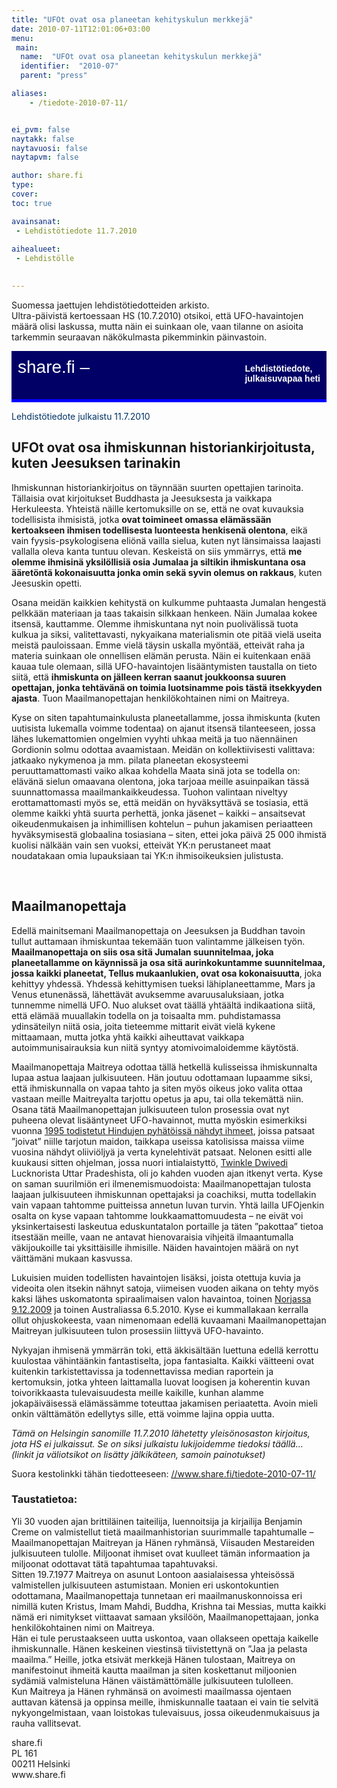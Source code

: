 ```yaml
---
title: "UFOt ovat osa planeetan kehityskulun merkkejä"
date: 2010-07-11T12:01:06+03:00
menu:
 main:
  name:  "UFOt ovat osa planeetan kehityskulun merkkejä"
  identifier:  "2010-07"
  parent: "press"

aliases:
    - /tiedote-2010-07-11/


ei_pvm: false
naytakk: false
naytavuosi: false
naytapvm: false

author: share.fi
type: 
cover:
toc: true

avainsanat:
 - Lehdistötiedote 11.7.2010
 
aihealueet:
 - Lehdistölle
 

---
```



<p class="alustus">Suomessa jaettujen lehdistötiedotteiden arkisto.<br />Ultra-päivistä kertoessaan HS (10.7.2010) otsikoi, että UFO-havaintojen määrä olisi laskussa, mutta näin ei suinkaan ole, vaan tilanne on asioita tarkemmin seuraavan näkökulmasta pikemminkin päinvastoin.</p>
<div style="padding: 10px 10px 35px 10px; background-color: #000066; color: #ffffff; font-family: Trebuchet MS,Verdana,Helvetica,sans-serif; row-height: 46px; font-size: 28px;">share.fi &#8211; <span style="float: right; padding: 10px 0px 0px 0px; font-family: Verdana,Geneva,Arial,Helvetica,sans-serif; row-height: 18px; font-size: 14px;"><strong>Lehdistötiedote,<br />
julkaisuvapaa heti</strong></span></div>
<div style="padding: 0px 0px 5px 0px; background-color: #0000ff; color: #ffffff; row-height: 0px; font-size: 0px;">&#8212;</div>
<p><span style="color: #003366;">Lehdistötiedote julkaistu 11.7.2010</span></p>
<h2>UFOt ovat osa ihmiskunnan historiankirjoitusta, kuten Jeesuksen tarinakin</h2>
<p>Ihmiskunnan historiankirjoitus on täynnään suurten opettajien tarinoita. Tällaisia ovat kirjoitukset Buddhasta ja Jeesuksesta ja vaikkapa Herkuleesta. Yhteistä näille kertomuksille on se, että ne ovat kuvauksia todellisista ihmisistä, jotka <strong>ovat toimineet omassa elämässään kertoakseen ihmisen todellisesta luonteesta henkisenä olentona</strong>, eikä vain fyysis-psykologisena eliönä vailla sielua, kuten nyt länsimaissa laajasti vallalla oleva kanta tuntuu olevan. Keskeistä on siis ymmärrys, että <strong>me olemme ihmisinä yksilöllisiä osia Jumalaa ja siltikin ihmiskuntana osa ääretöntä kokonaisuutta jonka omin sekä syvin olemus on rakkaus</strong>, kuten Jeesuskin opetti.</p>
<p>Osana meidän kaikkien kehitystä on kulkumme puhtaasta Jumalan hengestä pelkkään materiaan ja taas takaisin silkkaan henkeen. Näin Jumalaa kokee itsensä, kauttamme. Olemme ihmiskuntana nyt noin puolivälissä tuota kulkua ja siksi, valitettavasti, nykyaikana materialismin ote pitää vielä useita meistä pauloissaan. Emme vielä täysin uskalla myöntää, etteivät raha ja materia suinkaan ole onnellisen elämän perusta. Näin ei kuitenkaan enää kauaa tule olemaan, sillä UFO-havaintojen lisääntymisten taustalla on tieto siitä, että <strong>ihmiskunta on jälleen kerran saanut joukkoonsa suuren opettajan, jonka tehtävänä on toimia luotsinamme pois tästä itsekkyyden ajasta</strong>. Tuon Maailmanopettajan henkilökohtainen nimi on Maitreya.</p>
<p>Kyse on siten tapahtumainkulusta planeetallamme, jossa ihmiskunta (kuten uutisista lukemalla voimme todentaa) on ajanut itsensä tilanteeseen, jossa lähes lukemattomien ongelmien vyyhti uhkaa meitä ja tuo näennäinen Gordionin solmu odottaa avaamistaan. Meidän on kollektiivisesti valittava: jatkaako nykymenoa ja mm. pilata planeetan ekosysteemi peruuttamattomasti vaiko alkaa kohdella Maata sinä jota se todella on: elävänä sielun omaavana olentona, joka tarjoaa meille asuinpaikan tässä suunnattomassa maailmankaikkeudessa. Tuohon valintaan niveltyy erottamattomasti myös se, että meidän on hyväksyttävä se tosiasia, että olemme kaikki yhtä suurta perhettä, jonka jäsenet – kaikki – ansaitsevat oikeudenmukaisen ja inhimillisen kohtelun – puhun jakamisen periaatteen hyväksymisestä globaalina tosiasiana – siten, ettei joka päivä 25&nbsp;000 ihmistä kuolisi nälkään vain sen vuoksi, etteivät YK:n perustaneet maat noudatakaan omia lupauksiaan tai YK:n ihmisoikeuksien julistusta.</p>
<p>&nbsp;</p>
<h2>Maailmanopettaja</h2>
<p>Edellä mainitsemani Maailmanopettaja on Jeesuksen ja Buddhan tavoin tullut auttamaan ihmiskuntaa tekemään tuon valintamme jälkeisen työn. <strong>Maailmanopettaja on siis osa sitä Jumalan suunnitelmaa, joka planeetallamme on käynnissä ja osa sitä aurinkokuntamme suunnitelmaa, jossa kaikki planeetat, Tellus mukaanlukien, ovat osa kokonaisuutta</strong>, joka kehittyy yhdessä. Yhdessä kehittymisen tueksi lähiplaneettamme, Mars ja Venus etunenässä, lähettävät avuksemme avaruusaluksiaan, jotka tunnemme nimellä UFO. Nuo alukset ovat täällä yhtäältä indikaationa siitä, että elämää muuallakin todella on ja toisaalta mm. puhdistamassa ydinsäteilyn niitä osia, joita tieteemme mittarit eivät vielä kykene mittaamaan, mutta jotka yhtä kaikki aiheuttavat vaikkapa autoimmunisairauksia kun niitä syntyy atomivoimaloidemme käytöstä.</p>
<p>Maailmanopettaja Maitreya odottaa tällä hetkellä kulisseissa ihmiskunnalta lupaa astua laajaan julkisuuteen. Hän joutuu odottamaan lupaamme siksi, että ihmiskunnalla on vapaa tahto ja siten myös oikeus joko valita ottaa vastaan meille Maitreyalta tarjottu opetus ja apu, tai olla tekemättä niin. Osana tätä Maailmanopettajan julkisuuteen tulon prosessia ovat nyt puheena olevat lisääntyneet UFO-havainnot, mutta myöskin esimerkiksi vuonna <a title="Hindujen maitoihme oli globaali näytös, joka vakuutti skeptikotkin" href="/hindujen-maitoihme-oli-globaali-naytos-joka-vakuutti-skeptikotkin" target="_blank">1995 todistetut Hindujen pyhätöissä nähdyt ihmeet</a>, joissa patsaat ”joivat” niille tarjotun maidon, taikkapa useissa katolisissa maissa viime vuosina nähdyt oliiviöljyä ja verta kynelehtivät patsaat. Nelonen esitti alle kuukausi sitten ohjelman, jossa nuori intialaistyttö, <a title="Ihmeet ja merkit" href="/lisatietoa/ihmeet-ja-merkit" target="_blank">Twinkle Dwivedi</a> Lucknorista Uttar Pradeshista, oli jo kahden vuoden ajan itkenyt verta. Kyse on saman suurilmiön eri ilmenemismuodoista: Maailmanopettajan tulosta laajaan julkisuuteen ihmiskunnan opettajaksi ja coachiksi, mutta todellakin vain vapaan tahtomme puitteissa annetun luvan turvin. Yhtä lailla UFOjenkin osalta on kyse vapaan tahtomme loukkaamattomuudesta – ne eivät voi yksinkertaisesti laskeutua eduskuntatalon portaille ja täten ”pakottaa” tietoa itsestään meille, vaan ne antavat hienovaraisia vihjeitä ilmaantumalla väkijoukoille tai yksittäisille ihmisille. Näiden havaintojen määrä on nyt väittämäni mukaan kasvussa.</p>
<p>Lukuisien muiden todellisten havaintojen lisäksi, joista otettuja kuvia ja videoita olen itsekin nähnyt satoja, viimeisen vuoden aikana on tehty myös kaksi lähes uskomatonta spiraalimaisen valon havaintoa, toinen <a title="Maitreyan tulon julkistava ”tähti”" href="/maitreya/maitreyan-tulon-julkistava-tahti" target="_blank">Norjassa 9.12.2009</a> ja toinen Australiassa 6.5.2010. Kyse ei kummallakaan kerralla ollut ohjuskokeesta, vaan nimenomaan edellä kuvaamani Maailmanopettajan Maitreyan julkisuuteen tulon prosessiin liittyvä UFO-havainto.</p>
<p>Nykyajan ihmisenä ymmärrän toki, että äkkisältään luettuna edellä kerrottu kuulostaa vähintäänkin fantastiselta, jopa fantasialta. Kaikki väitteeni ovat kuitenkin tarkistettavissa ja todennettavissa median raportein ja kertomuksin, jotka yhteen laittamalla luovat loogisen ja koherentin kuvan toivorikkaasta tulevaisuudesta meille kaikille, kunhan alamme jokapäiväisessä elämässämme toteuttaa jakamisen periaatetta. Avoin mieli onkin välttämätön edellytys sille, että voimme lajina oppia uutta.</p>
<p><em>Tämä on Helsingin sanomille 11.7.2010 lähetetty yleisönosaston kirjoitus, jota HS ei julkaissut. Se on siksi julkaistu lukijoidemme tiedoksi täällä&#8230; (linkit ja väliotsikot on lisätty jälkikäteen, samoin painotukset)</em></p>


<p>Suora kestolinkki tähän tiedotteeseen: <a title="Spiraalivalo Norjassa on Maitreyan 'tähti'" href="/tiedote-2010-07-11/" target="_blank">//www.share.fi/tiedote-2010-07-11/</a></p>

<h3>Taustatietoa:</h3>
<p>Yli 30 vuoden ajan brittiläinen taiteilija, luennoitsija ja kirjailija Benjamin Creme on valmistellut tietä maailmanhistorian suurimmalle tapahtumalle &#8211; Maailmanopettajan Maitreyan ja Hänen ryhmänsä, Viisauden Mestareiden julkisuuteen tulolle. Miljoonat ihmiset ovat kuulleet tämän informaation ja miljoonat odottavat tätä tapahtumaa tapahtuvaksi.<br />
Sitten 19.7.1977 Maitreya on asunut Lontoon aasialaisessa yhteisössä valmistellen julkisuuteen astumistaan. Monien eri uskontokuntien odottamana, Maailmanopettaja tunnetaan eri maailmanuskonnoissa eri nimillä kuten Kristus, Imam Mahdi, Buddha, Krishna tai Messias, mutta kaikki nämä eri nimitykset viittaavat samaan yksilöön, Maailmanopettajaan, jonka henkilökohtainen nimi on Maitreya.<br />
Hän ei tule perustaakseen uutta uskontoa, vaan ollakseen opettaja kaikelle ihmiskunnalle. Hänen keskeinen viestinsä tiivistettynä on &#8221;Jaa ja pelasta maailma.&#8221; Heille, jotka etsivät merkkejä Hänen tulostaan, Maitreya on manifestoinut ihmeitä kautta maailman ja siten koskettanut miljoonien sydämiä valmisteluna Hänen väistämättömälle julkisuuteen tulolleen.<br />
Kun Maitreya ja Hänen ryhmänsä on avoimesti maailmassa ojentaen auttavan kätensä ja oppinsa meille, ihmiskunnalle taataan ei vain tie selvitä nykyongelmistaan, vaan loistokas tulevaisuus, jossa oikeudenmukaisuus ja rauha vallitsevat.</p>

<p>
<span style="">share.fi</span><br />
PL 161<br />
00211 Helsinki<br />
www.share.fi</p>
</div>
